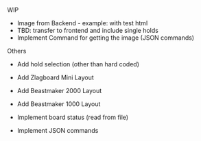 WIP
+ Image from Backend - example: with test html
+ TBD: transfer to frontend and include single holds
+ Implement Command for getting the image (JSON commands)


Others
+ Add hold selection (other than hard coded)

+ Add Zlagboard Mini Layout
+ Add Beastmaker 2000 Layout
+ Add Beastmaker 1000 Layout

+ Implement board status (read from file)

+ Implement JSON commands
